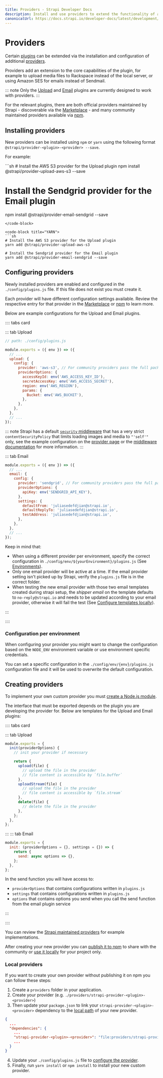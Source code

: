 ```yaml
---
title: Providers - Strapi Developer Docs
description: Install and use providers to extend the functionality of available plugins.
canonicalUrl: https://docs.strapi.io/developer-docs/latest/development/providers.html
---
```


# Providers

Certain [plugins](../../../user-docs/latest/plugins/introduction-to-plugins.md) can be extended via the installation and configuration of additional [providers](../../../user-docs/latest/plugins/introduction-to-plugins.md#providers).

Providers add an extension to the core capabilities of the plugin, for example to upload media files to Rackspace instead of the local server, or using Amazon SES for emails instead of Sendmail.

::: note
Only the [Upload](../plugins/upload.md) and [Email](../plugins/email.md) plugins are currently designed to work with providers. 
:::

For the relevant plugins, there are both official providers maintained by Strapi - discoverable via the [Marketplace](../../../user-docs/latest/plugins/installing-plugins-via-marketplace.md) - and many community maintained providers available via [npm](https://www.npmjs.com/).

## Installing providers

New providers can be installed using `npm` or `yarn` using the following format `@strapi/provider-<plugin>-<provider> --save`.

For example:

<code-group>

<code-block title="NPM">
```sh
# Install the AWS S3 provider for the Upload plugin
npm install @strapi/provider-upload-aws-s3 --save

# Install the Sendgrid provider for the Email plugin
npm install @strapi/provider-email-sendgrid --save
```
</code-block>

<code-block title="YARN">
```sh
# Install the AWS S3 provider for the Upload plugin
yarn add @strapi/provider-upload-aws-s3

# Install the Sendgrid provider for the Email plugin
yarn add @strapi/provider-email-sendgrid --save
```
</code-block>

</code-group>

## Configuring providers

Newly installed providers are enabled and configured in the `./config/plugins.js` file. If this file does not exist you must create it.

Each provider will have different configuration settings available. Review the respective entry for that provider in the [Marketplace](../../../user-docs/latest/plugins/installing-plugins-via-marketplace.md) or [npm](https://www.npmjs.com/) to learn more.

Below are example configurations for the Upload and Email plugins.

:::: tabs card

::: tab Upload

```js
// path: ./config/plugins.js

module.exports = ({ env }) => ({
  // ...
  upload: {
    config: {
      provider: 'aws-s3', // For community providers pass the full package name (e.g. provider: 'strapi-provider-upload-google-cloud-storage')
      providerOptions: {
        accessKeyId: env('AWS_ACCESS_KEY_ID'),
        secretAccessKey: env('AWS_ACCESS_SECRET'),
        region: env('AWS_REGION'),
        params: {
          Bucket: env('AWS_BUCKET'),
        },
      },
    },
  },
  // ...
});
```

::: note
Strapi has a default [`security` middleware](/developer-docs/latest/setup-deployment-guides/configurations/required/middlewares.md#security) that has a very strict `contentSecurityPolicy` that limits loading images and media to `"'self'"` only, see the example configuration on the [provider page](https://www.npmjs.com/package/@strapi/provider-upload-aws-s3) or the [middleware documentation](/developer-docs/latest/setup-deployment-guides/configurations/required/middlewares.md#security) for more information.
:::

::: tab Email

```js
module.exports = ({ env }) => ({
  // ...
  email: {
    config: {
      provider: 'sendgrid', // For community providers pass the full package name (e.g. provider: 'strapi-provider-email-mandrill')
      providerOptions: {
        apiKey: env('SENDGRID_API_KEY'),
      },
      settings: {
        defaultFrom: 'juliasedefdjian@strapi.io',
        defaultReplyTo: 'juliasedefdjian@strapi.io',
        testAddress: 'juliasedefdjian@strapi.io',
      },
    },
  },
  // ...
});
```

Keep in mind that:

* When using a different provider per environment, specify the correct configuration in `./config/env/${yourEnvironment}/plugins.js` (See [Environments](/developer-docs/latest/setup-deployment-guides/configurations/optional/environment.md)).
* Only one email provider will be active at a time. If the email provider setting isn't picked up by Strapi, verify the `plugins.js` file is in the correct folder.
* When testing the new email provider with those two email templates created during strapi setup, the _shipper email_ on the template defaults to `no-reply@strapi.io` and needs to be updated according to your email provider, otherwise it will fail the test (See [Configure templates locally](/user-docs/latest/settings/configuring-users-permissions-plugin-settings.md#configuring-email-templates)).

:::

::::

### Configuration per environment

When configuring your provider you might want to change the configuration based on the `NODE_ENV` environment variable or use environment specific credentials.

You can set a specific configuration in the `./config/env/{env}/plugins.js` configuration file and it will be used to overwrite the default configuration.

## Creating providers

To implement your own custom provider you must [create a Node.js module](https://docs.npmjs.com/creating-node-js-modules).

The interface that must be exported depends on the plugin you are developing the provider for. Below are templates for the Upload and Email plugins:

:::: tabs card

::: tab Upload

```js
module.exports = {
  init(providerOptions) {
    // init your provider if necessary

    return {
      upload(file) {
        // upload the file in the provider
        // file content is accessible by `file.buffer`
      },
      uploadStream(file) {
        // upload the file in the provider
        // file content is accessible by `file.stream`
      },
      delete(file) {
        // delete the file in the provider
      },
    };
  },
};
```
:::
::: tab Email

```js
module.exports = {
  init: (providerOptions = {}, settings = {}) => {
    return {
      send: async options => {},
    };
  },
};
```

In the send function you will have access to:

* `providerOptions` that contains configurations written in `plugins.js`
* `settings` that contains configurations written in `plugins.js`
* `options` that contains options you send when you call the send function from the email plugin service

:::

::::

You can review the [Strapi maintained providers](https://github.com/strapi/strapi/tree/master/packages/providers) for example implementations.

After creating your new provider you can [publish it to npm](https://docs.npmjs.com/creating-and-publishing-unscoped-public-packages) to share with the community or [use it locally](#local-providers) for your project only.

### Local providers

If you want to create your own provider without publishing it on npm you can follow these steps:

1. Create a `providers` folder in your application.
2. Create your provider (e.g. `./providers/strapi-provider-<plugin>-<provider>`)
3. Then update your `package.json` to link your `strapi-provider-<plugin>-<provider>` dependency to the [local path](https://docs.npmjs.com/files/package.json#local-paths) of your new provider.

```json
{
  ...
  "dependencies": {
    ...
    "strapi-provider-<plugin>-<provider>": "file:providers/strapi-provider-<plugin>-<provider>",
    ...
  }
}
```

4. Update your `./config/plugins.js` file to [configure the provider](#configuring-providers).
5. Finally, run `yarn install` or `npm install` to install your new custom provider.